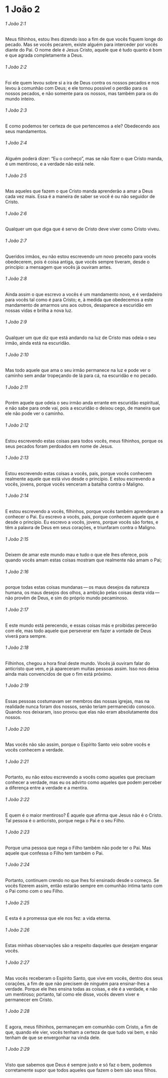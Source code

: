 # 1 João 2

###### 1 João 2:1

Meus filhinhos, estou lhes dizendo isso a fim de que vocês fiquem longe do pecado. Mas se vocês pecarem, existe alguém para interceder por vocês diante do Pai. O nome dele é Jesus Cristo, aquele que é tudo quanto é bom e que agrada completamente a Deus.

###### 1 João 2:2

Foi ele quem levou sobre si a ira de Deus contra os nossos pecados e nos levou à comunhão com Deus; e ele tornou possível o perdão para os nossos pecados, e não somente para os nossos, mas também para os do mundo inteiro.

###### 1 João 2:3

E como podemos ter certeza de que pertencemos a ele? Obedecendo aos seus mandamentos.

###### 1 João 2:4

Alguém poderá dizer: “Eu o conheço”, mas se não fizer o que Cristo manda, é um mentiroso, e a verdade não está nele.

###### 1 João 2:5

Mas aqueles que fazem o que Cristo manda aprenderão a amar a Deus cada vez mais. Essa é a maneira de saber se você é ou não seguidor de Cristo.

###### 1 João 2:6

Qualquer um que diga que é servo de Cristo deve viver como Cristo viveu.

###### 1 João 2:7

Queridos irmãos, eu não estou escrevendo um novo preceito para vocês obedecerem, pois é coisa antiga, que vocês sempre tiveram, desde o princípio: a mensagem que vocês já ouviram antes.

###### 1 João 2:8

Ainda assim o que escrevo a vocês é um mandamento novo, e é verdadeiro para vocês tal como é para Cristo; e, à medida que obedecemos a este mandamento de amarmos uns aos outros, desaparece a escuridão em nossas vidas e brilha a nova luz.

###### 1 João 2:9

Qualquer um que diz que está andando na luz de Cristo mas odeia o seu irmão, ainda está na escuridão.

###### 1 João 2:10

Mas todo aquele que ama o seu irmão permanece na luz e pode ver o caminho sem andar tropeçando de lá para cá, na escuridão e no pecado.

###### 1 João 2:11

Porém aquele que odeia o seu irmão anda errante em escuridão espiritual, e não sabe para onde vai, pois a escuridão o deixou cego, de maneira que ele não pode ver o caminho.

###### 1 João 2:12

Estou escrevendo estas coisas para todos vocês, meus filhinhos, porque os seus pecados foram perdoados em nome de Jesus.

###### 1 João 2:13

Estou escrevendo estas coisas a vocês, pais, porque vocês conhecem realmente aquele que está vivo desde o princípio. E estou escrevendo a vocês, jovens, porque vocês venceram a batalha contra o Maligno.

###### 1 João 2:14

E estou escrevendo a vocês, filhinhos, porque vocês também aprenderam a conhecer o Pai. Eu escrevo a vocês, pais, porque conhecem aquele que é desde o princípio. Eu escrevo a vocês, jovens, porque vocês são fortes, e têm a palavra de Deus em seus corações, e triunfaram contra o Maligno.

###### 1 João 2:15

Deixem de amar este mundo mau e tudo o que ele lhes oferece, pois quando vocês amam estas coisas mostram que realmente não amam o Pai;

###### 1 João 2:16

porque todas estas coisas mundanas — os maus desejos da natureza humana, os maus desejos dos olhos, a ambição pelas coisas desta vida — não provêm de Deus, e sim do próprio mundo pecaminoso.

###### 1 João 2:17

E este mundo está perecendo, e essas coisas más e proibidas perecerão com ele, mas todo aquele que perseverar em fazer a vontade de Deus viverá para sempre.

###### 1 João 2:18

Filhinhos, chegou a hora final deste mundo. Vocês já ouviram falar do anticristo que vem, e já apareceram muitas pessoas assim. Isso nos deixa ainda mais convencidos de que o fim está próximo.

###### 1 João 2:19

Essas pessoas costumavam ser membros das nossas igrejas, mas na realidade nunca foram dos nossos, senão teriam permanecido conosco. Quando nos deixaram, isso provou que elas não eram absolutamente dos nossos.

###### 1 João 2:20

Mas vocês não são assim, porque o Espírito Santo veio sobre vocês e vocês conhecem a verdade.

###### 1 João 2:21

Portanto, eu não estou escrevendo a vocês como aqueles que precisam conhecer a verdade, mas eu os advirto como aqueles que podem perceber a diferença entre a verdade e a mentira.

###### 1 João 2:22

E quem é o maior mentiroso? É aquele que afirma que Jesus não é o Cristo. Tal pessoa é o anticristo, porque nega o Pai e o seu Filho.

###### 1 João 2:23

Porque uma pessoa que nega o Filho também não pode ter o Pai. Mas aquele que confessa o Filho tem também o Pai.

###### 1 João 2:24

Portanto, continuem crendo no que lhes foi ensinado desde o começo. Se vocês fizerem assim, então estarão sempre em comunhão íntima tanto com o Pai como com o seu Filho.

###### 1 João 2:25

E esta é a promessa que ele nos fez: a vida eterna.

###### 1 João 2:26

Estas minhas observações são a respeito daqueles que desejam enganar vocês.

###### 1 João 2:27

Mas vocês receberam o Espírito Santo, que vive em vocês, dentro dos seus corações, a fim de que não precisem de ninguém para ensinar-lhes a verdade. Porque ele lhes ensina todas as coisas, e ele é a verdade, e não um mentiroso; portanto, tal como ele disse, vocês devem viver e permanecer em Cristo.

###### 1 João 2:28

E agora, meus filhinhos, permaneçam em comunhão com Cristo, a fim de que, quando ele vier, vocês tenham a certeza de que tudo vai bem, e não tenham de que se envergonhar na vinda dele.

###### 1 João 2:29

Visto que sabemos que Deus é sempre justo e só faz o bem, podemos corretamente supor que todos aqueles que fazem o bem são seus filhos.

